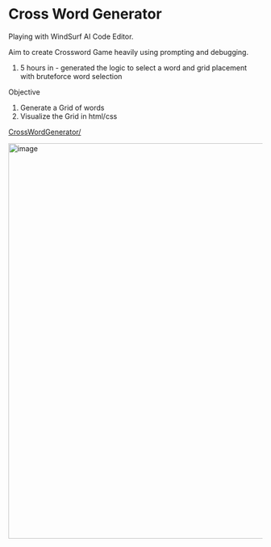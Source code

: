 # Cross Word Generator

Playing with WindSurf AI Code Editor.

Aim to create Crossword Game heavily using prompting and debugging.
1. 5 hours in - generated the logic to select a word and grid placement with bruteforce word selection


Objective
1. Generate a Grid of words
2. Visualize the Grid in html/css

[CrossWordGenerator/](https://www.joshho.com/blog/2025/08/05/from-zero-to-crossword-generator-with-windsurf-ai/)

<img width="1037" height="783" alt="image" src="https://github.com/user-attachments/assets/78392744-478b-4b7e-bf2a-f3f352895574" />
